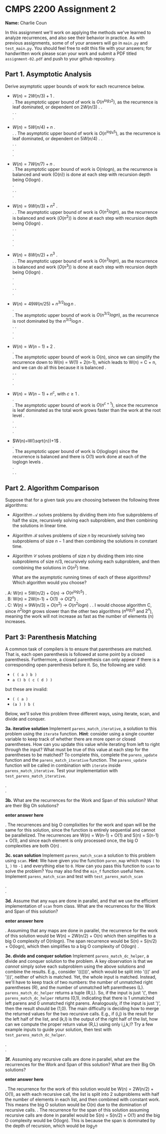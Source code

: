 # CMPS 2200 Assignment 2

**Name:** Charlie Coun

In this assignment we'll work on applying the methods we've learned to analyze recurrences, and also see their behavior
in practice. As with previous
assignments, some of of your answers will go in `main.py` and `test_main.py`. You
should feel free to edit this file with your answers; for handwritten
work please scan your work and submit a PDF titled `assignment-02.pdf`
and push to your github repository.


## Part 1. Asymptotic Analysis

Derive asymptotic upper bounds of work for each recurrence below.

* $W(n)=2W(n/3)+1$
.  
.  The asymptotic upper bound of work is $O(n^{log{_3}{2}})$, as the recurrence is leaf dominated, or dependent on $2W(n/3)$
. 
.  
. 
.  
. 
 
* $W(n)=5W(n/4)+n$
.  
.
.  The asymptotic upper bound of work is $O(n^{log{_4}{5}})$, as the recurrence is leaf dominated, or dependent on $5W(n/4)$
. 
.  
. 
.  
.  
. 

* $W(n)=7W(n/7)+n$
.  
. The asymptotic upper bound of work is O(nlogn), as the recurrence is balanced and work (O(n)) is done at each step with recursion depth being O(logn)
.  
.  
. 
.  
.

* $W(n)=9W(n/3)+n^2$
.  
.
. The asymptotic upper bound of work is $O(n^2logn)$, as the recurrence is balanced and work $(O(n^2))$ is done at each step with recursion depth being O(logn)
.  
. 
.  
.  
.  
.

* $W(n)=8W(n/2)+n^3$
.  
.
.  The asymptotic upper bound of work is $O(n^3logn)$, as the recurrence is balanced and work $(O(n^3))$ is done at each step with recursion depth being O(logn)
.  
.  
.  
. 
.  
. 


* $W(n)=49W(n/25)+n^{3/2}\log n$
.  
.  
. The asymptotic upper bound of work is $O(n^{3/2}logn)$, as the recurrence is root dominated by the $n^{3/2}\log n$
.  
. 
.  
.  
.  

* $W(n)=W(n-1)+2$
.  
.  
. The asymptotic upper bound of work is O(n), since we can simplify the recurrence down to W(n) = W(1) + 2(n-1), which leads to W(n) = C + n, and we can do all this because it is balanced
.  
. 
.  
.  
.  

* $W(n)= W(n-1)+n^c$, with $c\geq 1$
.  
.  
.  The asymptotic upper bound of work is $O(n^{c+1})$, since the recurrence is leaf dominated as the total work grows faster than the work at the root level
.  
.  
. 
.  
. 

* $W(n)=W(\sqrt{n})+1$
.  
.  
.  The asymptotic upper bound of work is O(loglogn) since the recurrence is balanced and there is O(1) work done at each of the loglogn levels
.  
.  
. 
. 


## Part 2. Algorithm Comparison

Suppose that for a given task you are choosing between the following three algorithms:

  * Algorithm $\mathcal{A}$ solves problems by dividing them into
      five subproblems of half the size, recursively solving each
      subproblem, and then combining the solutions in linear time.
    
  * Algorithm $\mathcal{B}$ solves problems of size $n$ by
      recursively solving two subproblems of size $n-1$ and then
      combining the solutions in constant time.
    
  * Algorithm $\mathcal{C}$ solves problems of size $n$ by dividing
      them into nine subproblems of size $n/3$, recursively solving
      each subproblem, and then combining the solutions in $O(n^2)$
      time.

    What are the asymptotic running times of each of these algorithms?
    Which algorithm would you choose?


.  A: W(n) = 5W(n/2) + O(n) -> $O(n^{log{_2}{5}})$
.  
.  B: W(n) = 2W(n-1) + O(1) -> $O(2^{n})$
.  
.  C: W(n) = 9W(n/3) + $O(n^2)$ -> $O(n^{2}logn)$
. 
. I would choose algorithm C, since $n^{2}logn$ grows slower than the other two algorithms ($n^{log{_2}{5}}$ and $2^{n}$), meaning the work will not increase as fast as the number of elements (n) increases. 



## Part 3: Parenthesis Matching

A common task of compilers is to ensure that parentheses are matched. That is, each open parenthesis is followed at some point by a closed parenthesis. Furthermore, a closed parenthesis can only appear if there is a corresponding open parenthesis before it. So, the following are valid:

- `( ( a ) b )`
- `a () b ( c ( d ) )`

but these are invalid:

- `( ( a )`
- `(a ) ) b (`

Below, we'll solve this problem three different ways, using iterate, scan, and divide and conquer.

**3a. iterative solution** Implement `parens_match_iterative`, a solution to this problem using the `iterate` function. **Hint**: consider using a single counter variable to keep track of whether there are more open or closed parentheses. How can you update this value while iterating from left to right through the input? What must be true of this value at each step for the parentheses to be matched? To complete this, complete the `parens_update` function and the `parens_match_iterative` function. The `parens_update` function will be called in combination with `iterate` inside `parens_match_iterative`. Test your implementation with `test_parens_match_iterative`.


.  
. 



**3b.** What are the recurrences for the Work and Span of this solution? What are their Big Oh solutions?

**enter answer here**

.  The recurrences and big O complixities for the work and span will be the same for this solution, since the function is entirely sequential and cannot be parallelized. The recurrences are W(n) = W(n-1) + O(1) and S(n) = S(n-1) + O(1), and since each element is only processed once, the big O complexities are both O(n)
. 



**3c. scan solution** Implement `parens_match_scan` a solution to this problem using `scan`. **Hint**: We have given you the function `paren_map` which maps `(` to `1`, `)` to `-1` and everything else to `0`. How can you pass this function to `scan` to solve the problem? You may also find the `min_f` function useful here. Implement `parens_match_scan` and test with `test_parens_match_scan`

.  
. 



**3d.** Assume that any `map`s are done in parallel, and that we use the efficient implementation of `scan` from class. What are the recurrences for the Work and Span of this solution? 

**enter answer here**

.  Assumimg that any maps are done in parallel, the recurrence for the work of this solution would be W(n) = 2W(n/2) + O(n) which then simplifies to a big O complexity of O(nlogn). The span recurrence would be S(n) = S(n/2) + O(logn), which then simplifies to a big O complexity of O(logn)
.  




**3e. divide and conquer solution** Implement `parens_match_dc_helper`, a divide and conquer solution to the problem. A key observation is that we *cannot* simply solve each subproblem using the above solutions and combine the results. E.g., consider '((()))', which would be split into '(((' and ')))', neither of which is matched. Yet, the whole input is matched. Instead, we'll have to keep track of two numbers: the number of unmatched right parentheses (R), and the number of unmatched left parentheses (L). `parens_match_dc_helper` returns a tuple (R,L). So, if the input is just '(', then `parens_match_dc_helper` returns (0,1), indicating that there is 1 unmatched left parens and 0 unmatched right parens. Analogously, if the input is just ')', then the result should be (1,0). The main difficulty is deciding how to merge the returned values for the two recursive calls. E.g., if (i,j) is the result for the left half of the list, and (k,l) is the output of the right half of the list, how can we compute the proper return value (R,L) using only i,j,k,l? Try a few example inputs to guide your solution, then test with `test_parens_match_dc_helper`.



.  
. 





**3f.** Assuming any recursive calls are done in parallel, what are the recurrences for the Work and Span of this solution? What are their Big Oh solutions?

**enter answer here**

.  The recurrence for the work of this solution would be W(n) = 2W(n/2) + O(1), as with each recursive call, the list is split into 2 subproblems with half the number of elements in each list, and then combined with constant work. This means the big O solution would be O(n) due to the domination of recursive calls. 
. The recurrence for the span of this solution assuming recursive calls are done in parallel would be S(n) = S(n/2) + O(1) and the big O complexity would be O(logn). This is because the span is dominated by the depth of recursion, which would be $log{_2}{n}$


 
 


